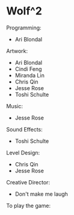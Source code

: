 # Wolf^2

Programming:
- Ari Blondal

Artwork:
- Ari Blondal
- Cindi Feng
- Miranda Lin
- Chris Qin
- Jesse Rose
- Toshi Schulte

Music:
- Jesse Rose

Sound Effects:
- Toshi Schulte

Level Design:
- Chris Qin
- Jesse Rose

Creative Director:
- Don't make me laugh

To play the game:
